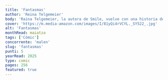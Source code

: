 ```yaml
---
title: 'Fantasmas'
author: 'Reina Telgemeier'
body: 'Raina Telgemeier, la autora de Smile, vuelve con una historia de fantasmas que te hará reír y llorar. Catrina y su familia se mudan a Bahía de la Luna, una ciudad costera llena de brujas y fantasmas. Catrina no cree en los fantasmas, pero su hermana Maya sí. Cuando Maya se hace amiga de un fantasma llamado Carlos, Catrina se ve obligada a enfrentarse a sus miedos y a descubrir el verdadero significado de la amistad.'
cover: 'https://m.media-amazon.com/images/I/81yQi4rVCYL._SY522_.jpg'
alt: 'Fantasmas'
monthRead: maiatza
tags: ['Cómic']
concorrente: 'malen'
slug: 'fantasmas'
punti: 5
yearRead: 2025
type: comic
pages: 256
featured: true
---
```

